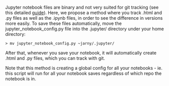 Jupyter notebook files are binary and not very suited for git tracking (see this detailed [guide](https://nextjournal.com/schmudde/how-to-version-control-jupyter)). Here, we propose a method where you track .html and .py files as well as the .ipynb files, in order to see the difference in versions more easily. To save these files automatically, move the jupyter_notebook_config.py file into the .jupyter/ directory under your home directory:

```
> mv jupyter_notebook_config.py ~jarny/.jupyter/
```

After that, whenever you save your notebook, it will automatically create .html and .py files, which you can track with git.

Note that this method is creating a global config for all your notebooks - ie. this script will run for all your notebook saves regardless of which repo the notebook is in.